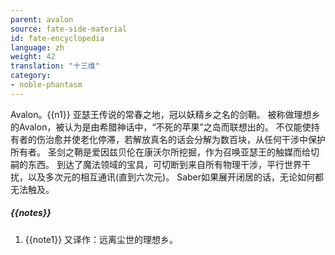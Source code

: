 ```yaml
---
parent: avalon
source: fate-side-material
id: fate-encyclopedia
language: zh
weight: 42
translation: "十三维"
category:
- noble-phantasm
---
```


Avalon。{{n1}}
亚瑟王传说的常春之地，冠以妖精乡之名的剑鞘。
被称做理想乡的Avalon，被认为是由希腊神话中，“不死的苹果”之岛而联想出的。
不仅能使持有者的伤治愈并使老化停滞，若解放真名的话会分解为数百块，从任何干涉中保护所有者。
圣剑之鞘是爱因兹贝伦在康沃尔所挖掘，作为召唤亚瑟王的触媒而给切嗣的东西。
到达了魔法领域的宝具，可切断到来自所有物理干涉，平行世界干扰，以及多次元的相互通讯(直到六次元)。
Saber如果展开闭居的话，无论如何都无法触及。

##### {{notes}}

1. {{note1}} 又译作：远离尘世的理想乡。
